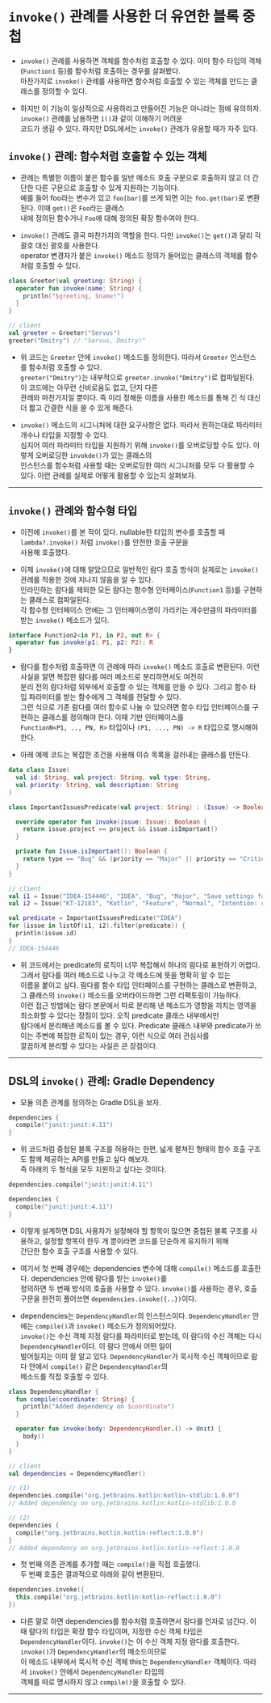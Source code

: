 # `invoke()` 관례를 사용한 더 유연한 블록 중첩

- `invoke()` 관례를 사용하면 객체를 함수처럼 호출할 수 있다. 이미 함수 타입의 객체(`Function1` 등)를 함수처럼 호출하는 경우를 살펴봤다.  
  마찬가지로 `invoke()` 관례를 사용하면 함수처럼 호출할 수 있는 객체를 만드는 클래스를 정의할 수 있다.

- 하지만 이 기능이 일상적으로 사용하라고 만들어진 기능은 아니라는 점에 유의하자. `invoke()` 관례를 남용하면 `1()`과 같이 이해하기 어려운  
  코드가 생길 수 있다. 하지만 DSL에서는 `invoke()` 관례가 유용할 때가 자주 있다.

## `invoke()` 관례: 함수처럼 호출할 수 있는 객체

- 관례는 특별한 이름이 붙은 함수를 일반 메소드 호출 구문으로 호출하지 않고 더 간단한 다른 구문으로 호출할 수 있게 지원하는 기능이다.  
  예를 들어 foo라는 변수가 있고 `foo[bar]`를 쓰게 되면 이는 `foo.get(bar)`로 변환된다. 이때 `get()`은 `Foo`라는 클래스  
  내에 정의된 함수거나 `Foo`에 대해 정의된 확장 함수여야 한다.

- `invoke()` 관례도 결국 마찬가지의 역할을 한다. 다만 `invoke()`는 `get()`과 달리 각괄호 대신 괄호를 사용한다.  
  operator 변경자가 붙은 `invoke()` 메소드 정의가 들어있는 클래스의 객체를 함수처럼 호출할 수 있다.

```kt
class Greeter(val greeting: String) {
  operator fun invoke(name: String) {
    println("$greeting, $name!")
  }
}

// client
val greeter = Greeter("Servus")
greeter("Dmitry") // "Servus, Dmitry!"
```

- 위 코드는 `Greeter` 안에 `invoke()` 메소드를 정의한다. 따라서 `Greeter` 인스턴스를 함수처럼 호출할 수 있다.  
  `greeter("Dmitry")`는 내부적으로 `greeter.invoke("Dmitry")`로 컴파일된다. 이 코드에는 아무런 신비로움도 없고, 단지 다른  
  관례와 마찬가지일 뿐이다. 즉 미리 정해둔 이름을 사용한 메소드를 통해 긴 식 대신 더 짧고 간결한 식을 쓸 수 있게 해준다.

- `invoke()` 메소드의 시그니처에 대한 요구사항은 없다. 따라서 원하는대로 파라미터 개수나 타입을 지정할 수 있다.  
  심지어 여러 파라미터 타입을 지원하기 위해 `invoke()`를 오버로딩할 수도 있다. 이렇게 오버로딩한 `invokde()`가 있는 클래스의  
  인스턴스를 함수처럼 사용할 때는 오버로딩한 여러 시그니처를 모두 다 활용할 수 있다. 이런 관례를 실제로 어떻게 활용할 수 있는지 살펴보자.

---

## `invoke()` 관례와 함수형 타입

- 이전에 `invoke()`를 본 적이 있다. nullable한 타입의 변수를 호출할 때 `lambda?.invoke()` 처럼 `invoke()`를 안전한 호출 구문을  
  사용해 호출했다.

- 이제 `invoke()`에 대해 알았으므로 일반적인 람다 호출 방식이 실제로는 `invoke()` 관례를 적용한 것에 지나지 않음을 알 수 있다.  
  인라인하는 람다를 제외한 모든 람다는 함수형 인터페이스(`Function1` 등)를 구현하는 클래스로 컴파일된다.  
  각 함수형 인터페이스 안에는 그 인터페이스명이 가리키는 개수만큼의 파라미터를 받는 `invoke()` 메소드가 있다.

```kt
interface Function2<in P1, in P2, out R> {
  operator fun invoke(p1: P1, p2: P2): R
}
```

- 람다를 함수처럼 호출하면 이 관례에 따라 `invoke()` 메소드 호출로 변환된다. 이런 사실을 알면 복잡한 람다를 여러 메소드로 분리하면서도 여전히  
  분리 전의 람다처럼 외부에서 호출할 수 있는 객체를 만들 수 있다. 그리고 함수 타입 파라미터를 받는 함수에게 그 객체를 전달할 수 있다.  
  그런 식으로 기존 람다를 여러 함수로 나눌 수 있으려면 함수 타입 인터페이스를 구현하는 클래스를 정의해야 한다. 이때 기반 인터페이스를  
  `FunctionN<P1, .., PN, R>` 타입이나 `(P1, ..., PN) -> R` 타입으로 명시해야 한다.

- 아래 예제 코드는 복잡한 조건을 사용해 이슈 목록을 걸러내는 클래스를 만든다.

```kt
data class Issue(
  val id: String, val project: String, val type: String,
  val priority: String, val description: String
)

class ImportantIssuesPredicate(val project: String) : (Issue) -> Boolean {

  override operator fun invoke(issue: Issue): Boolean {
    return issue.project == project && issue.isImportant()
  }

  private fun Issue.isImportant(): Boolean {
    return type == "Bug" && (priority == "Major" || priority == "Critical")
  }
}

// client
val i1 = Issue("IDEA-154446", "IDEA", "Bug", "Major", "Save settings failed")
val i2 = Issue("KT-12183", "Kotlin", "Feature", "Normal", "Intention: convert several calls on the same receiver to with/apply")

val predicate = ImportantIssuesPredicate("IDEA")
for (issue in listOf(i1, i2).filter(predicate)) {
  println(issue.id)
}
// IDEA-154446
```

- 위 코드에서는 predicate의 로직이 너무 복잡해서 하나의 람다로 표현하기 어렵다. 그래서 람다를 여러 메소드로 나누고 각 메소드에 뜻을 명확히 알 수 있는  
  이름을 붙이고 싶다. 람다를 함수 타입 인터페이스를 구현하는 클래스로 변환하고, 그 클래스의 `invoke()` 메소드를 오버라이드하면 그런 리팩토링이 가능하다.  
  이런 접근 방법에는 람다 본문에서 따로 분리해 낸 메소드가 영향을 끼치는 영역을 최소화할 수 있다는 장점이 있다. 오직 predicate 클래스 내부에서만  
  람다에서 분리해낸 메소드를 볼 수 있다. Predicate 클래스 내부와 predicate가 쓰이는 주변에 복잡한 로직이 있는 경우, 이런 식으로 여러 관심사를  
  깔끔하게 분리할 수 있다는 사실은 큰 장점이다.

---

## DSL의 `invoke()` 관례: Gradle Dependency

- 모듈 의존 관계를 정의하는 Gradle DSL을 보자.

```kt
dependencies {
  compile("junit:junit:4.11")
}
```

- 위 코드처럼 중첩된 블록 구조를 허용하는 한편, 넓게 펼쳐진 형태의 함수 호출 구조도 함께 제공하는 API를 만들고 싶다 해보자.  
  즉 아래의 두 형식을 모두 지원하고 싶다는 것이다.

```kt
dependencies.compile("junit:junit:4.11")

dependencies {
  compile("junit:junit:4.11")
}
```

- 이렇게 설계하면 DSL 사용자가 설정해야 할 항목이 많으면 중첩된 블록 구조를 사용하고, 설정할 항목이 한두 개 뿐이라면 코드를 단순하게 유지하기 위해  
  간단한 함수 호출 구조를 사용할 수 있다.

- 여기서 첫 번째 경우에는 dependencies 변수에 대해 `compile()` 메소드를 호출한다. dependencies 안에 람다를 받는 `invoke()`를  
  정의하면 두 번째 방식의 호출을 사용할 수 있다. `invoke()`를 사용하는 경우, 호출 구문을 완전히 풀어쓰면 `dependencies.invoke({..})`이다.

- dependencies는 `DependencyHandler`의 인스턴스이다. `DependencyHandler` 안에는 `compile()`과 `invoke()` 메소드가 정의되어있다.  
  `invoke()`는 수신 객체 지정 람다를 파라미터로 받는데, 이 람다의 수신 객체는 다시 `DependencyHandler`이다. 이 람다 안에서 어떤 일이  
  벌어질지는 이미 잘 알고 있다. `DependencyHandler`가 묵시적 수신 객체이므로 람다 안에서 `compile()` 같은 `DependencyHandler`의  
  메소드를 직접 호출할 수 있다.

```kt
class DependencyHandler {
  fun compile(coordinate: String) {
    println("Added dependency on $coordinate")
  }

  operator fun invoke(body: DependencyHandler.() -> Unit) {
    body()
  }
}

// client
val dependencies = DependencyHandler()

// (1)
dependencies.compile("org.jetbrains.kotlin:kotlin-stdlib:1.0.0")
// Added dependency on org.jetbrains.kotlin:kotlin-stdlib:1.0.0

// (2)
dependencies {
  compile("org.jetbrains.kotlin:kotlin-reflect:1.0.0")
}
// Added dependency on org.jetbrains.kotlin:kotlin-reflect:1.0.0
```

- 첫 번째 의존 관계를 추가할 때는 `compile()`을 직접 호출했다.  
  두 번째 호출은 결과적으로 아래와 같이 변환된다.

```kt
dependencies.invoke({
  this.compile("org.jetbrains.kotlin:kotlin-reflect:1.0.0")
})
```

- 다른 말로 하면 dependencies를 함수처럼 호출하면서 람다를 인자로 넘긴다. 이때 람다의 타입은 확장 함수 타입이며, 지정한 수신 객체 타입은  
  `DependencyHandler`이다. `invoke()`는 이 수신 객체 지정 람다를 호출한다. `invoke()`가 `DependencyHandler`의 메소드이므로  
  이 메소드 내부에서 묵시적 수신 객체 this는 `DependencyHandler` 객체이다. 따라서 `invoke()` 안에서 `DependencyHandler` 타입의  
  객체를 따로 명시하지 않고 `compile()`을 호출할 수 있다.

---
